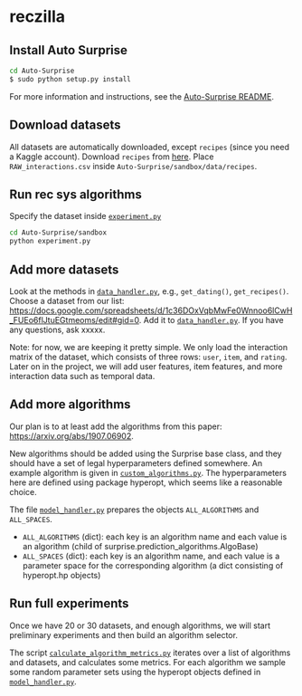 # reczilla

## Install Auto Surprise
```bash
cd Auto-Surprise
$ sudo python setup.py install
```
For more information and instructions, see the [Auto-Surprise README](Auto-Surprise/README.md).


## Download datasets

All datasets are automatically downloaded, except `recipes` (since you need a Kaggle account).
Download `recipes` from [here](https://www.kaggle.com/shuyangli94/food-com-recipes-and-user-interactions/version/2?select=RAW_interactions.csv).
Place `RAW_interactions.csv` inside `Auto-Surprise/sandbox/data/recipes`.

## Run rec sys algorithms

Specify the dataset inside [`experiment.py`](Auto-Surprise/sandbox/experiment.py)
```bash
cd Auto-Surprise/sandbox
python experiment.py
```

## Add more datasets
Look at the methods in [`data_handler.py`](Auto-Surprise/sandbox/data_handler.py), e.g., `get_dating()`, `get_recipes()`. Choose a dataset from our list: https://docs.google.com/spreadsheets/d/1c36DOxVqbMwFe0Wnnoo6lCwH_FUEo6flJtuEGtmeoms/edit#gid=0. Add it to [`data_handler.py`](Auto-Surprise/sandbox/data_handler.py). If you have any questions, ask xxxxx.

Note: for now, we are keeping it pretty simple. We only load the interaction matrix of the dataset, which consists of three rows: `user`, `item`, and `rating`. Later on in the project, we will add user features, item features, and more interaction data such as temporal data.

## Add more algorithms
Our plan is to at least add the algorithms from this paper: https://arxiv.org/abs/1907.06902.

New algorithms should be added using the Surprise base class, and they should have a set of legal hyperparameters defined somewhere. An example algorithm is given in [`custom_algorithms.py`](Auto-Surprise/sandbox/custom_algorithms.py). The hyperparameters here are defined using package hyperopt, which seems like a reasonable choice.

The file [`model_handler.py`](Auto-Surprise/sandbox/model_handler.py) prepares the objects `ALL_ALGORITHMS` and  `ALL_SPACES`.
- `ALL_ALGORITHMS` (dict): each key is an algorithm name and each value is an algorithm (child of surprise.prediction_algorithms.AlgoBase)
- `ALL_SPACES` (dict): each key is an algorithm name, and each value is a parameter space for the corresponding algorithm (a dict consisting of hyperopt.hp objects)

## Run full experiments
Once we have 20 or 30 datasets, and enough algorithms, we will start preliminary experiments and then build an algorithm selector.

The script [`calculate_algorithm_metrics.py`](Auto-Surprise/sandbox/calculate_algorithm_metrics.py) iterates over a list of algorithms and datasets, and calculates some metrics. For each algorithm we sample some random parameter sets using the hyperopt objects defined in [`model_handler.py`](Auto-Surprise/sandbox/model_handler.py).
